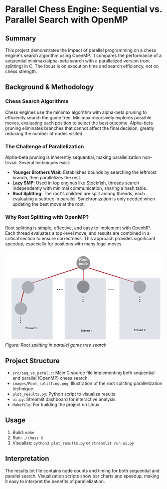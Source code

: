 # Parallel Chess Engine: Sequential vs. Parallel Search with OpenMP

## Summary

This project demonstrates the impact of parallel programming on a chess engine's search algorithm using OpenMP. It compares the performance of a sequential minimax/alpha-beta search with a parallelized version (root splitting) in C. The focus is on execution time and search efficiency, not on chess strength.

## Background & Methodology

### Chess Search Algorithms

Chess engines use the minimax algorithm with alpha-beta pruning to efficiently search the game tree. Minimax recursively explores possible moves, evaluating each position to select the best outcome. Alpha-beta pruning eliminates branches that cannot affect the final decision, greatly reducing the number of nodes visited.

### The Challenge of Parallelization

Alpha-beta pruning is inherently sequential, making parallelization non-trivial. Several techniques exist:
- **Younger Brothers Wait**: Establishes bounds by searching the leftmost branch, then parallelizes the rest.
- **Lazy SMP**: Used in top engines like Stockfish, threads search independently with minimal communication, sharing a hash table.
- **Root Splitting**: The root's children are split among threads, each evaluating a subtree in parallel. Synchronization is only needed when updating the best move at the root.

### Why Root Splitting with OpenMP?

Root splitting is simple, effective, and easy to implement with OpenMP. Each thread evaluates a top-level move, and results are combined in a critical section to ensure correctness. This approach provides significant speedup, especially for positions with many legal moves.

![Root Splitting Diagram](images/Root_splitting.png)
*Figure: Root splitting in parallel game tree search*

## Project Structure

- `src/seq_vs_paral.c`: Main C source file implementing both sequential and parallel (OpenMP) chess search.
- `images/Root_splitting.png`: Illustration of the root splitting parallelization technique.
- `plot_results.py`: Python script to visualize results.
- `ui.py`: Streamlit dashboard for interactive analysis.
- `Makefile`: For building the project on Linux.

## Usage

1. Build: `make`
2. Run: `./chess 5`
3. Visualize: `python3 plot_results.py` or `streamlit run ui.py`

## Interpretation

The results.txt file contains node counts and timing for both sequential and parallel search. Visualization scripts show bar charts and speedup, making it easy to interpret the benefits of parallelization.
